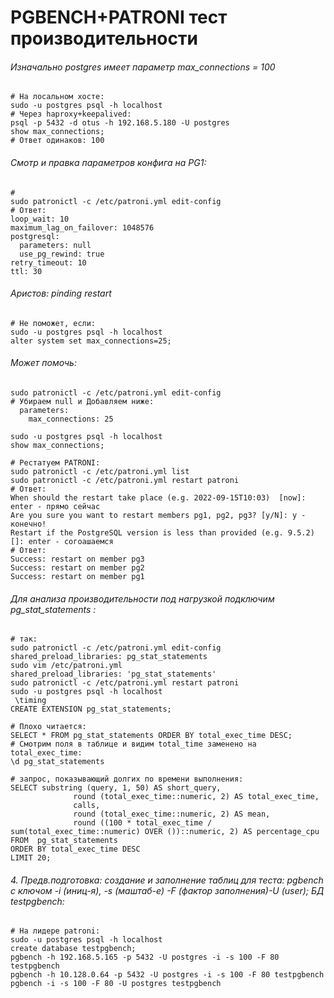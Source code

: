 # PGBENCH+PATRONI тест производительности

###### Изначально postgres имеет параметр max_connections = 100
```
# На лосальном хосте:
sudo -u postgres psql -h localhost
# Через haproxy+keepalived:
psql -p 5432 -d otus -h 192.168.5.180 -U postgres
show max_connections;
# Ответ одинаков: 100
```
###### Смотр и правка параметров конфига на PG1:
```
# 
sudo patronictl -c /etc/patroni.yml edit-config
# Ответ:
loop_wait: 10
maximum_lag_on_failover: 1048576
postgresql:
  parameters: null
  use_pg_rewind: true
retry_timeout: 10
ttl: 30
```
###### Аристов: pinding restart
```
# Не поможет, если:
sudo -u postgres psql -h localhost
alter system set max_connections=25;
````
###### Может помочь:
```
sudo patronictl -c /etc/patroni.yml edit-config
# Убираем null и Добавляем ниже:
  parameters:
    max_connections: 25
```
```
sudo -u postgres psql -h localhost
show max_connections;
```
```
# Рестатуем PATRONI:
sudo patronictl -c /etc/patroni.yml list
sudo patronictl -c /etc/patroni.yml restart patroni
# Ответ:
When should the restart take place (e.g. 2022-09-15T10:03)  [now]: enter - прямо сейчас
Are you sure you want to restart members pg1, pg2, pg3? [y/N]: y - конечно!
Restart if the PostgreSQL version is less than provided (e.g. 9.5.2)  []: enter - согоашаемся
# Ответ:
Success: restart on member pg3
Success: restart on member pg2
Success: restart on member pg1
```
###### Для анализа производительности под нагрузкой подключим pg_stat_statements :
```
# так:
sudo patronictl -c /etc/patroni.yml edit-config
shared_preload_libraries: pg_stat_statements
sudo vim /etc/patroni.yml
shared_preload_libraries: 'pg_stat_statements'
sudo patronictl -c /etc/patroni.yml restart patroni
sudo -u postgres psql -h localhost
 \timing
CREATE EXTENSION pg_stat_statements;
````
```
# Плохо читается:
SELECT * FROM pg_stat_statements ORDER BY total_exec_time DESC;
# Смотрим поля в таблице и видим total_time заменено на total_exec_time:
\d pg_stat_statements

# запрос, показывающий долгих по времени выполнения:
SELECT substring (query, 1, 50) AS short_query,
              round (total_exec_time::numeric, 2) AS total_exec_time,
              calls,
              round (total_exec_time::numeric, 2) AS mean,
              round ((100 * total_exec_time / sum(total_exec_time::numeric) OVER ())::numeric, 2) AS percentage_cpu
FROM  pg_stat_statements
ORDER BY total_exec_time DESC
LIMIT 20;
```
###### 4. Предв.подготовка: создание и заполнение таблиц для теста: pgbench с ключом -i (иниц-я), -s (маштаб-е) -F (фактор заполнения)-U (user); БД testpgbench:
```
# На лидере patroni:
sudo -u postgres psql -h localhost
create database testpgbench;
pgbench -h 192.168.5.165 -p 5432 -U postgres -i -s 100 -F 80 testpgbench
pgbench -h 10.128.0.64 -p 5432 -U postgres -i -s 100 -F 80 testpgbench
pgbench -i -s 100 -F 80 -U postgres testpgbench
```


```




```




















